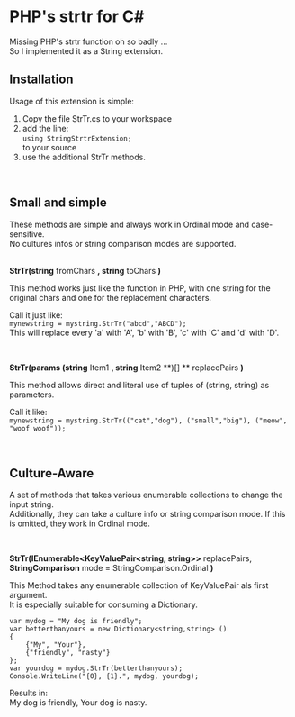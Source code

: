 # PHP's strtr for C#
Missing PHP's strtr function oh so badly ... \
So I implemented it as a String extension. 
## Installation

Usage of this extension is simple:
1. Copy the file StrTr.cs to your workspace
2. add the line: \
 `using StringStrtrExtension;` \
 to your source
3. use the additional StrTr methods.

<br/>


## Small and simple

These methods are simple and always work in Ordinal mode and case-sensitive. \
No cultures infos or string comparison modes are supported.  
<br/>
    

**StrTr(string** fromChars **, string** toChars **)**

This method works just like the function in PHP, with one string for the original chars and one for the replacement characters.

Call it just like: \
`mynewstring = mystring.StrTr("abcd","ABCD");` \
This will replace every 'a' with 'A', 'b' with 'B', 'c' with 'C' and 'd' with 'D'.

<br/>

**StrTr(params (string** Item1 **, string** Item2 **)[] ** replacePairs **)**

This method allows direct and literal use of tuples of (string, string) as parameters.

Call it like: \
`mynewstring = mystring.StrTr(("cat","dog"), ("small","big"), ("meow", "woof woof"));`

<br/>

## Culture-Aware 

A set of methods that takes various enumerable collections to change the input string. \
Additionally, they can take a culture info or string comparison mode. If this is omitted, they work in Ordinal mode.

<br/>

**StrTr(IEnumerable<KeyValuePair<string, string>>** replacePairs, **StringComparison** mode = StringComparison.Ordinal **)**
      
This Method takes any enumerable collection of KeyValuePair als first argument. \
It is especially suitable for consuming a Dictionary.

```
var mydog = "My dog is friendly";
var betterthanyours = new Dictionary<string,string> ()
{
    {"My", "Your"},
    {"friendly", "nasty"}
}; 
var yourdog = mydog.StrTr(betterthanyours);
Console.WriteLine("{0}, {1}.", mydog, yourdog);
```
Results in: \
My dog is friendly, Your dog is nasty.





